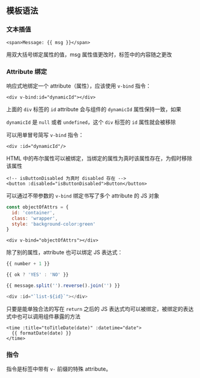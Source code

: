 ## 模板语法

### 文本插值

```vue
<span>Message: {{ msg }}</span>
```

用双大括号绑定属性的值，msg 属性值更改时，标签中的内容随之更改

### Attribute 绑定

响应式地绑定一个 attribute（属性），应该使用 `v-bind` 指令：

```vue
<div v-bind:id="dynamicId"></div>
```

上面的 `div` 标签的 `id` attribute 会与组件的 `dynamicId` 属性保持一致，如果

 `dynamicId` 是 `null` 或者 `undefined`，这个 `div` 标签的 `id` 属性就会被移除

可以用单冒号简写 `v-bind` 指令：

```vue
<div :id="dynamicId"/>
```

HTML 中的布尔属性可以被绑定，当绑定的属性为真时该属性存在，为假时移除该属性

```vue
<!-- isButtonDisabled 为真时 disabled 存在 -->
<button :disabled="isButtonDisabled">Button</button>
```

可以通过不带参数的 `v-bind` 绑定书写了多个 attribute 的 JS 对象

```Javascript
const objectOfAttrs = {
  id: 'container',
  class: 'wrapper',
  style: 'background-color:green'
}
```

```vue
<div v-bind="objectOfAttrs"></div>
```

除了别的属性，attribute 也可以绑定 JS 表达式：

```Javascript
{{ number + 1 }}

{{ ok ? 'YES' : 'NO' }}

{{ message.split('').reverse().join('') }}

<div :id="`list-${id}`"></div>
```

只要是能单独合法的写在 `return` 之后的 JS 表达式均可以被绑定，被绑定的表达式中也可以调用组件暴露的方法

```vue
<time :title="toTitleDate(date)" :datetime="date">
  {{ formatDate(date) }}
</time>
```

### 指令

指令是标签中带有 `v-` 前缀的特殊 attribute。
